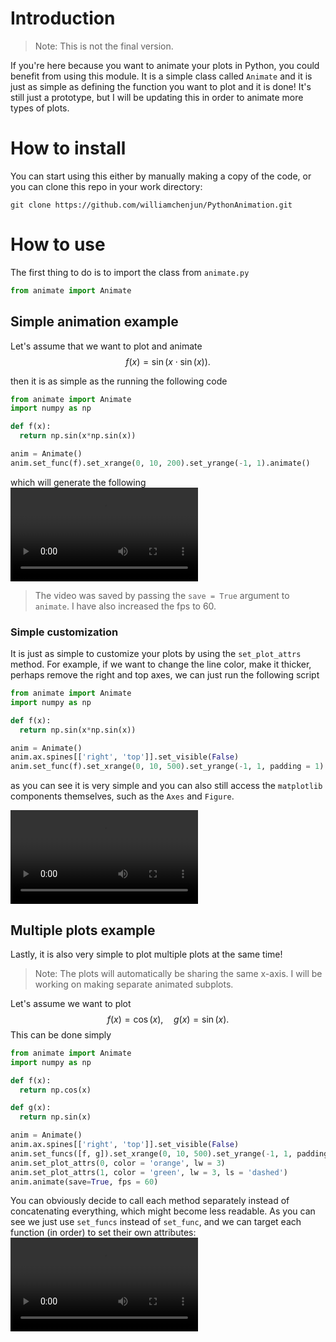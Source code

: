 # Introduction

> Note: This is not the final version.

If you're here because you want to animate your plots in Python, you could benefit from using this module. It is a simple class called `Animate` and it is just as simple as defining the function you want to plot and it is done! It's still just a prototype, but I will be updating this in order to animate more types of plots.

# How to install

You can start using this either by manually making a copy of the code, or you can clone this repo in your work directory:
```shell
git clone https://github.com/williamchenjun/PythonAnimation.git
```

# How to use

The first thing to do is to import the class from `animate.py`

```python
from animate import Animate
```

## Simple animation example

Let's assume that we want to plot and animate $$f(x) = \sin(x \cdot \sin(x)).$$

then it is as simple as the running the following code

```python
from animate import Animate
import numpy as np

def f(x):
  return np.sin(x*np.sin(x))

anim = Animate()
anim.set_func(f).set_xrange(0, 10, 200).set_yrange(-1, 1).animate()
```

which will generate the following
<video src='https://github.com/williamchenjun/PythonAnimation/assets/79821802/353919a1-d238-4cbf-aaff-0351263c3247'></video>

> The video was saved by passing the `save = True` argument to `animate`. I have also increased the fps to 60.

### Simple customization

It is just as simple to customize your plots by using the `set_plot_attrs` method. For example, if we want to change the line color, make it thicker, perhaps remove the right and top axes, we can just run the following script

```python
from animate import Animate
import numpy as np

def f(x):
  return np.sin(x*np.sin(x))

anim = Animate()
anim.ax.spines[['right', 'top']].set_visible(False)
anim.set_func(f).set_xrange(0, 10, 500).set_yrange(-1, 1, padding = 1).set_plot_attrs(0, color = 'orange', lw = 3).animate(save=True, fps = 60)
```
as you can see it is very simple and you can also still access the `matplotlib` components themselves, such as the `Axes` and `Figure`.

<video src="https://github.com/williamchenjun/PythonAnimation/assets/79821802/34871323-14cf-4aba-8b92-db25ea07d577"></video>

## Multiple plots example

Lastly, it is also very simple to plot multiple plots at the same time!

> Note: The plots will automatically be sharing the same x-axis. I will be working on making separate animated subplots.

Let's assume we want to plot $$f(x) = \cos(x), \hspace{1em} g(x) = \sin(x).$$ This can be done simply 

```python
from animate import Animate
import numpy as np

def f(x):
  return np.cos(x)

def g(x):
  return np.sin(x)

anim = Animate()
anim.ax.spines[['right', 'top']].set_visible(False)
anim.set_funcs([f, g]).set_xrange(0, 10, 500).set_yrange(-1, 1, padding = 1)
anim.set_plot_attrs(0, color = 'orange', lw = 3)
anim.set_plot_attrs(1, color = 'green', lw = 3, ls = 'dashed')
anim.animate(save=True, fps = 60)
```

You can obviously decide to call each method separately instead of concatenating everything, which might become less readable. As you can see we just use `set_funcs` instead of `set_func`, and we can target each function (in order) to set their own attributes:
<video src="https://github.com/williamchenjun/PythonAnimation/assets/79821802/9a702ca5-616b-43a5-b6aa-78b6f512f6b4"></video>




